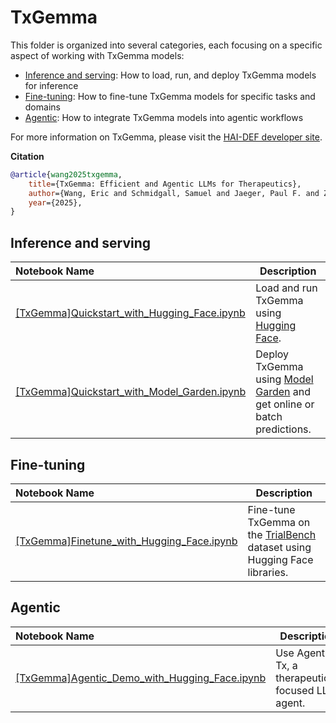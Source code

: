 # TxGemma

This folder is organized into several categories, each focusing on a specific aspect of working with TxGemma models:

* [Inference and serving](#inference-and-serving): How to load, run, and deploy TxGemma models for inference
* [Fine-tuning](#fine-tuning): How to fine-tune TxGemma models for specific tasks and domains
* [Agentic](#agentic): How to integrate TxGemma models into agentic workflows

For more information on TxGemma, please visit the [HAI-DEF developer site](https://developers.devsite.corp.google.com/health-ai-developer-foundations/txgemma).

**Citation**

```bibtex
@article{wang2025txgemma,
    title={TxGemma: Efficient and Agentic LLMs for Therapeutics},
    author={Wang, Eric and Schmidgall, Samuel and Jaeger, Paul F. and Zhang, Fan and Pilgrim, Rory and Matias, Yossi and Barral, Joelle and Fleet, David and Azizi, Shekoofeh},
    year={2025},
}
```

## Inference and serving

| Notebook Name | Description |
| :------------------------------------------------------------------------------------------| --------------------------------------------------------------------------------------------------------------------------------- |
| [[TxGemma]Quickstart_with_Hugging_Face.ipynb]([TxGemma]Quickstart_with_Hugging_Face.ipynb) | Load and run TxGemma using [Hugging Face](https://huggingface.co/).                                                               |
| [[TxGemma]Quickstart_with_Model_Garden.ipynb]([TxGemma]Quickstart_with_Model_Garden.ipynb) | Deploy TxGemma using [Model Garden](https://console.cloud.google.com/vertex-ai/model-garden) and get online or batch predictions. |

## Fine-tuning
| Notebook Name | Description |
| :--------------------------------------------------------------------------------------| ------------------------------------------------------------------------------------------------------------- |
| [[TxGemma]Finetune_with_Hugging_Face.ipynb]([TxGemma]Finetune_with_Hugging_Face.ipynb) | Fine-tune TxGemma on the [TrialBench](https://arxiv.org/abs/2407.00631) dataset using Hugging Face libraries. |

## Agentic
| Notebook Name | Description |
| :--------------------------------------------------------------------------------------------- | ------------------------------------------------- |
| [[TxGemma]Agentic_Demo_with_Hugging_Face.ipynb]([TxGemma]Agentic_Demo_with_Hugging_Face.ipynb) | Use Agentic-Tx, a therapeutics-focused LLM agent. |
